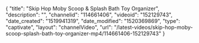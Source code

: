 {
    "title": "Skip Hop Moby Scoop & Splash Bath Toy Organizer",
    "description": "",
    "channelid": "114661406",
    "videoid": "152129743",
    "date_created": "1519941319",
    "date_modified": "1520369869",
    "type": "captivate",
    "layout": "channelVideo",
    "url": "\/latest-videos\/skip-hop-moby-scoop-splash-bath-toy-organizer-mp4\/114661406-152129743"
}
